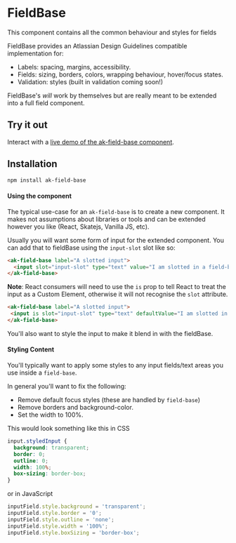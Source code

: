 # FieldBase

This component contains all the common behaviour and styles for fields

FieldBase provides an Atlassian Design Guidelines compatible implementation for:
* Labels: spacing, margins, accessibility.
* Fields: sizing, borders, colors, wrapping behaviour, hover/focus states.
* Validation: styles (built in validation coming soon!)

FieldBase's *will* work by themselves but are really meant to be extended into a full field component.

## Try it out

Interact with a [live demo of the ak-field-base component](https://aui-cdn.atlassian.com/atlaskit/stories/ak-field-base/@VERSION@/).

## Installation

```sh
npm install ak-field-base
```

#### Using the component

The typical use-case for an `ak-field-base` is to create a new component. It makes not assumptions about libraries or tools and can be extended
however you like (React, Skatejs, Vanilla JS, etc).

Usually you will want some form of input for the extended component. You can add that to fieldBase using the `input-slot` slot like so:

```html
<ak-field-base label="A slotted input">
  <input slot="input-slot" type="text" value="I am slotted in a field-base!" />
</ak-field-base>
```

**Note**: React consumers will need to use the `is` prop to tell React to treat the input as a Custom Element, otherwise it will not recognise the `slot` attribute.
```html
<ak-field-base label="A slotted input">
 <input is slot="input-slot" type="text" defaultValue="I am slotted in a field-base!" />
</ak-field-base>
```

You'll also want to style the input to make it blend in with the fieldBase.

#### Styling Content

You'll typically want to apply some styles to any input fields/text areas you use inside a `field-base`.

In general you'll want to fix the following:
* Remove default focus styles (these are handled by `field-base`)
* Remove borders and background-color.
* Set the width to 100%.

This would look something like this in CSS

```CSS
input.styledInput {
  background: transparent;
  border: 0;
  outline: 0;
  width: 100%;
  box-sizing: border-box;
}
```

or in JavaScript

```javascript
inputField.style.background = 'transparent';
inputField.style.border = '0';
inputField.style.outline = 'none';
inputField.style.width = '100%';
inputField.style.boxSizing = 'border-box';
```
